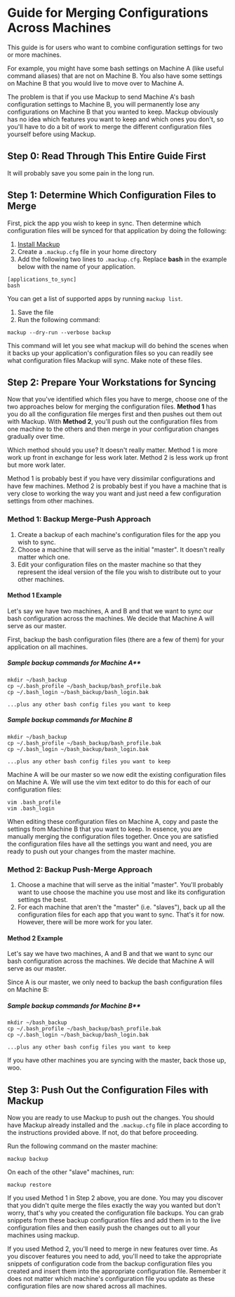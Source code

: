 # Guide for Merging Configurations Across Machines

This guide is for users who want to combine configuration settings for two or
more machines.

For example, you might have some bash settings on Machine A (like useful
command aliases) that are not on Machine B.  You also have some settings on
Machine B that you would live to move over to Machine A.

The problem is that if you use Mackup to send Machine A's bash configuration
settings to Machine B, you will permanently lose any configurations on Machine
B that you wanted to keep. Mackup obviously has no idea which features you want
to keep and which ones you don't, so you'll have to do a bit of work to merge
the different configuration files yourself before using Mackup.

## Step 0: Read Through This Entire Guide First

It will probably save you some pain in the long run.

## Step 1: Determine Which Configuration Files to Merge

First, pick the app you wish to keep in sync. Then determine which
configuration files will be synced for that application by doing the following:

1. [Install Mackup](./../INSTALL.md)
1. Create a `.mackup.cfg` file in your home directory
1. Add the following two lines to `.mackup.cfg`. Replace **bash**
   in the example below with the name of your application.

```
[applications_to_sync]
bash
```

You can get a list of supported apps by running `mackup list`.

1. Save the file
1. Run the following command:

`mackup --dry-run --verbose backup`

This command will let you see what mackup will do behind the scenes when it
backs up your application's configuration files so you can readily see what
configuration files Mackup will sync. Make note of these files.

## Step 2: Prepare Your Workstations for Syncing

Now that you've identified which files you have to merge, choose one of the two
approaches below for merging the configuration files. **Method 1** has you do all
the configuration file merges first and then pushes out them out with Mackup.
With **Method 2**, you'll push out the configuration files from one machine to the
others and then merge in your configuration changes gradually over time.

Which method should you use? It doesn't really matter. Method 1 is more work up
front in exchange for less work later. Method 2 is less work up front but more
work later.

Method 1 is probably best if you have very dissimilar configurations and have
few machines. Method 2 is probably best if you have a machine that is very
close to working the way you want and just need a few configuration settings
from other machines.

### Method 1: Backup Merge-Push Approach

1. Create a backup of each machine's configuration files for the app you wish
   to sync.
1. Choose a machine that will serve as the initial "master". It doesn't really
   matter which one.
1. Edit your configuration files on the master machine so that they
   represent the ideal version of the file you wish to distribute out to your
   other machines.

#### Method 1 Example

Let's say we have two machines, A and B and that we want to sync our bash configuration
across the machines. We decide that Machine A will serve as our master.

First, backup the bash configuration files (there are a few of them)
for your application on all machines.

##### Sample backup commands for Machine A**

```
mkdir ~/bash_backup
cp ~/.bash_profile ~/bash_backup/bash_profile.bak
cp ~/.bash_login ~/bash_backup/bash_login.bak

...plus any other bash config files you want to keep
```

##### Sample backup commands for Machine B

```
mkdir ~/bash_backup
cp ~/.bash_profile ~/bash_backup/bash_profile.bak
cp ~/.bash_login ~/bash_backup/bash_login.bak

...plus any other bash config files you want to keep
```

Machine A will be our master so we now edit the existing configuration files
on Machine A. We will use the vim text editor to do this for each of our
configuration files:

```
vim .bash_profile
vim .bash_login
```

When editing these configuration files on Machine A, copy and paste the settings
from Machine B that you want to keep. In essence, you are manually merging the
configuration files together. Once you are satisfied the configuration files
have all the settings you want and need, you are ready to push out your changes
from the master machine.

### Method 2: Backup Push-Merge Approach

1. Choose a machine that will serve as the initial "master". You'll probably
   want to use choose the machine you use most and like its configuration
   settings the best.
1. For each machine that aren't the "master" (i.e. "slaves"), back up all the
   configuration files for each app that you want to sync. That's it for now.
   However, there will be more work for you later.

#### Method 2 Example

Let's say we have two machines, A and B and that we want to sync our bash configuration
across the machines. We decide that Machine A will serve as our master.

Since A is our master, we only need to backup the bash configuration files on
Machine B:

##### Sample backup commands for Machine B**

```
mkdir ~/bash_backup
cp ~/.bash_profile ~/bash_backup/bash_profile.bak
cp ~/.bash_login ~/bash_backup/bash_login.bak

...plus any other bash config files you want to keep
```

If you have other machines you are syncing with the master, back those up, woo.

## Step 3: Push Out the Configuration Files with Mackup

Now you are ready to use Mackup to push out the changes. You should have Mackup
already installed and the `.mackup.cfg` file in place according to the
instructions provided above. If not, do that before proceeding.

Run the following command on the master machine:

`mackup backup`

On each of the other "slave" machines, run:

`mackup restore`

If you used Method 1 in Step 2 above, you are done. You may you discover
that you didn't quite merge the files exactly the way you wanted but don't
worry, that's why you created the configuration file backups. You can grab
snippets from these backup configuration files and add them in to the live
configuration files and then easily push the changes out to all your
machines using mackup.

If you used Method 2, you'll need to merge in new features over time. As you
discover features you need to add, you'll need to take the appropriate snippets
of configuration code from the backup configuration files you created and
insert them into the appropriate configuration file. Remember it does not matter
which machine's configuration file you update as these configuration files are
now shared across all machines.

